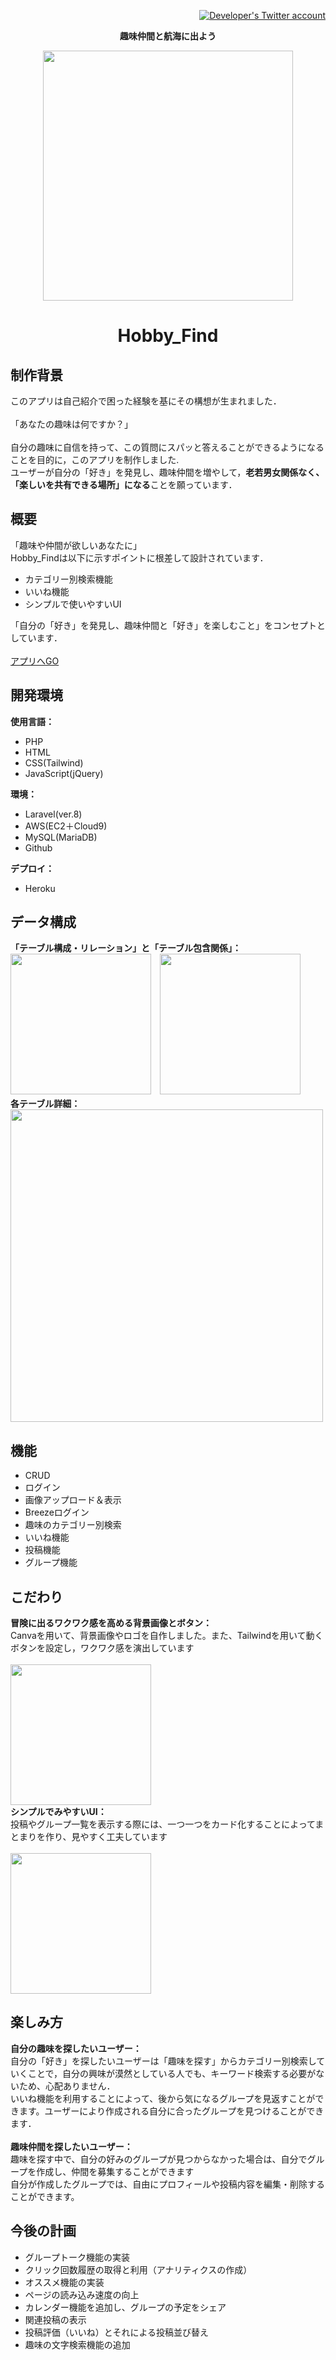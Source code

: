 <p align="right"><a href="https://twitter.com/so_webeng" target="_blank"><img src="https://img.shields.io/twitter/url?label=%E9%96%8B%E7%99%BA%E8%80%85%E3%81%AETweet%E3%82%92%E8%A6%8B%E3%82%8B&style=social&url=https%3A%2F%2Ftwitter.com%2Fso_webeng" alt="Developer's Twitter account"></a></p>


<p align="center"><b>趣味仲間と航海に出よう</b></p>

<p align="center"><a href="https://stark-journey-71646.herokuapp.com" target="_blank"><img src="https://stark-journey-71646.herokuapp.com/img/c5caaa1a.png" width="400"></a></p>
<h1 align="center">Hobby_Find</h1>

##  制作背景
このアプリは自己紹介で困った経験を基にその構想が生まれました．<br><br>
「あなたの趣味は何ですか？」<br><br>
自分の趣味に自信を持って、この質問にスパッと答えることができるようになることを目的に，このアプリを制作しました.<br>
ユーザーが自分の「好き」を発見し、趣味仲間を増やして，<b>老若男女関係なく、「楽しいを共有できる場所」になる</b>ことを願っています．

##  概要
「趣味や仲間が欲しいあなたに」<br>
Hobby_Findは以下に示すポイントに根差して設計されています．
- カテゴリー別検索機能
- いいね機能
- シンプルで使いやすいUI

「自分の「好き」を発見し、趣味仲間と「好き」を楽しむこと」をコンセプトとしています．<br><br>
<a href="https://hobbyfind-e3283a7fee5e.herokuapp.com/" target="_blank">アプリへGO</a>

##  開発環境
<b>使用言語：</b><br>
- PHP
- HTML
- CSS(Tailwind)
- JavaScript(jQuery)

<b>環境：</b><br>
- Laravel(ver.8)
- AWS(EC2＋Cloud9)
- MySQL(MariaDB)
- Github

<b>デプロイ：</b><br>
- Heroku

##  データ構成
<b>「テーブル構成・リレーション」と「テーブル包含関係」：</b><br>
<img src="https://res.cloudinary.com/dpbph7hyn/image/upload/v1694143995/%E3%82%B9%E3%82%AF%E3%83%AA%E3%83%BC%E3%83%B3%E3%82%B7%E3%83%A7%E3%83%83%E3%83%88_228_rxzulk.png" width="225">　<img src="https://user-images.githubusercontent.com/55343913/176453687-f0668515-1e0d-4d2c-9ec2-d25edff41bc9.jpg" width="225">
<br><b>各テーブル詳細：</b><br>
<img src="https://res.cloudinary.com/dpbph7hyn/image/upload/v1694144761/%E3%82%B9%E3%82%AF%E3%83%AA%E3%83%BC%E3%83%B3%E3%82%B7%E3%83%A7%E3%83%83%E3%83%88_236_pg7ae4.png" width="500">

##  機能
- CRUD
- ログイン
- 画像アップロード＆表示
- Breezeログイン
- 趣味のカテゴリー別検索
- いいね機能
- 投稿機能
- グループ機能

##  こだわり
<b>冒険に出るワクワク感を高める背景画像とボタン：</b><br>
Canvaを用いて、背景画像やロゴを自作しました。また、Tailwindを用いて動くボタンを設定し，ワクワク感を演出しています<br><br>
<img src="https://res.cloudinary.com/dpbph7hyn/image/upload/v1694142040/%E3%82%B9%E3%82%AF%E3%83%AA%E3%83%BC%E3%83%B3%E3%82%B7%E3%83%A7%E3%83%83%E3%83%88_226_fqyxtb.png" width="225"><br>
<b>シンプルでみやすいUI：</b><br>
投稿やグループ一覧を表示する際には、一つ一つをカード化することによってまとまりを作り、見やすく工夫しています<br><br>
<img src="https://res.cloudinary.com/dpbph7hyn/image/upload/v1694142145/%E3%82%B9%E3%82%AF%E3%83%AA%E3%83%BC%E3%83%B3%E3%82%B7%E3%83%A7%E3%83%83%E3%83%88_227_saam1j.png" width="225">

##  楽しみ方
<b>自分の趣味を探したいユーザー：</b><br>
自分の「好き」を探したいユーザーは「趣味を探す」からカテゴリー別検索していくことで，自分の興味が漠然としている人でも、キーワード検索する必要がないため、心配ありません．<br>
いいね機能を利用することによって、後から気になるグループを見返すことができます。ユーザーにより作成される自分に合ったグループを見つけることができます．<br><br>
<b>趣味仲間を探したいユーザー：</b><br>
趣味を探す中で、自分の好みのグループが見つからなかった場合は、自分でグループを作成し、仲間を募集することができます<br>
自分が作成したグループでは、自由にプロフィールや投稿内容を編集・削除することができます。<br>

##  今後の計画
- グループトーク機能の実装
- クリック回数履歴の取得と利用（アナリティクスの作成）
- オススメ機能の実装
- ページの読み込み速度の向上
- カレンダー機能を追加し、グループの予定をシェア
- 関連投稿の表示
- 投稿評価（いいね）とそれによる投稿並び替え
- 趣味の文字検索機能の追加